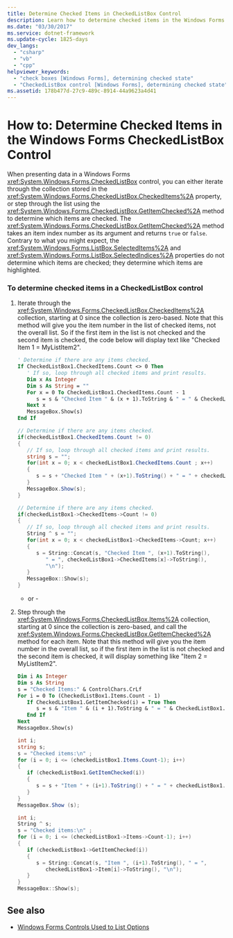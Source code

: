 ```yaml
---
title: Determine Checked Items in CheckedListBox Control
description: Learn how to determine checked items in the Windows Forms CheckedListBox control by iterating through the collection stored in the CheckedItems property.
ms.date: "03/30/2017"
ms.service: dotnet-framework
ms.update-cycle: 1825-days
dev_langs:
  - "csharp"
  - "vb"
  - "cpp"
helpviewer_keywords:
  - "check boxes [Windows Forms], determining checked state"
  - "CheckedListBox control [Windows Forms], determining checked state"
ms.assetid: 178b477d-27c9-489c-8914-44a9623a4d41
---
```

# How to: Determine Checked Items in the Windows Forms CheckedListBox Control

When presenting data in a Windows Forms <xref:System.Windows.Forms.CheckedListBox> control, you can either iterate through the collection stored in the <xref:System.Windows.Forms.CheckedListBox.CheckedItems%2A> property, or step through the list using the <xref:System.Windows.Forms.CheckedListBox.GetItemChecked%2A> method to determine which items are checked. The <xref:System.Windows.Forms.CheckedListBox.GetItemChecked%2A> method takes an item index number as its argument and returns `true` or `false`. Contrary to what you might expect, the <xref:System.Windows.Forms.ListBox.SelectedItems%2A> and <xref:System.Windows.Forms.ListBox.SelectedIndices%2A> properties do not determine which items are checked; they determine which items are highlighted.

### To determine checked items in a CheckedListBox control

1. Iterate through the <xref:System.Windows.Forms.CheckedListBox.CheckedItems%2A> collection, starting at 0 since the collection is zero-based. Note that this method will give you the item number in the list of checked items, not the overall list. So if the first item in the list is not checked and the second item is checked, the code below will display text like "Checked Item 1 = MyListItem2".

    ```vb
    ' Determine if there are any items checked.
    If CheckedListBox1.CheckedItems.Count <> 0 Then
       ' If so, loop through all checked items and print results.
       Dim x As Integer
       Dim s As String = ""
       For x = 0 To CheckedListBox1.CheckedItems.Count - 1
          s = s & "Checked Item " & (x + 1).ToString & " = " & CheckedListBox1.CheckedItems(x).ToString & ControlChars.CrLf
       Next x
       MessageBox.Show(s)
    End If
    ```

    ```csharp
    // Determine if there are any items checked.
    if(checkedListBox1.CheckedItems.Count != 0)
    {
       // If so, loop through all checked items and print results.
       string s = "";
       for(int x = 0; x < checkedListBox1.CheckedItems.Count ; x++)
       {
          s = s + "Checked Item " + (x+1).ToString() + " = " + checkedListBox1.CheckedItems[x].ToString() + "\n";
       }
       MessageBox.Show(s);
    }
    ```

    ```cpp
    // Determine if there are any items checked.
    if(checkedListBox1->CheckedItems->Count != 0)
    {
       // If so, loop through all checked items and print results.
       String ^ s = "";
       for(int x = 0; x < checkedListBox1->CheckedItems->Count; x++)
       {
          s = String::Concat(s, "Checked Item ", (x+1).ToString(),
             " = ", checkedListBox1->CheckedItems[x]->ToString(),
             "\n");
       }
       MessageBox::Show(s);
    }
    ```

     - or -

2. Step through the <xref:System.Windows.Forms.CheckedListBox.Items%2A> collection, starting at 0 since the collection is zero-based, and call the <xref:System.Windows.Forms.CheckedListBox.GetItemChecked%2A> method for each item. Note that this method will give you the item number in the overall list, so if the first item in the list is not checked and the second item is checked, it will display something like "Item 2 = MyListItem2".

    ```vb
    Dim i As Integer
    Dim s As String
    s = "Checked Items:" & ControlChars.CrLf
    For i = 0 To (CheckedListBox1.Items.Count - 1)
       If CheckedListBox1.GetItemChecked(i) = True Then
          s = s & "Item " & (i + 1).ToString & " = " & CheckedListBox1.Items(i).ToString & ControlChars.CrLf
       End If
    Next
    MessageBox.Show(s)
    ```

    ```csharp
    int i;
    string s;
    s = "Checked items:\n" ;
    for (i = 0; i <= (checkedListBox1.Items.Count-1); i++)
    {
       if (checkedListBox1.GetItemChecked(i))
       {
          s = s + "Item " + (i+1).ToString() + " = " + checkedListBox1.Items[i].ToString() + "\n";
       }
    }
    MessageBox.Show (s);
    ```

    ```cpp
    int i;
    String ^ s;
    s = "Checked items:\n" ;
    for (i = 0; i <= (checkedListBox1->Items->Count-1); i++)
    {
       if (checkedListBox1->GetItemChecked(i))
       {
          s = String::Concat(s, "Item ", (i+1).ToString(), " = ",
             checkedListBox1->Item[i]->ToString(), "\n");
       }
    }
    MessageBox::Show(s);
    ```

## See also

- [Windows Forms Controls Used to List Options](windows-forms-controls-used-to-list-options.md)
